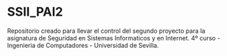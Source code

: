 # SSII_PAI2
Repositorio creado para llevar el control del segundo proyecto para la asignatura de Seguridad en Sistemas Informaticos y en Internet. 4º curso - Ingenieria de Computadores - Universidad de Sevilla.

